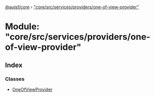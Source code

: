 [@aujsf/core](../README.md) › ["core/src/services/providers/one-of-view-provider"](_core_src_services_providers_one_of_view_provider_.md)

# Module: "core/src/services/providers/one-of-view-provider"

## Index

### Classes

* [OneOfViewProvider](../classes/_core_src_services_providers_one_of_view_provider_.oneofviewprovider.md)
